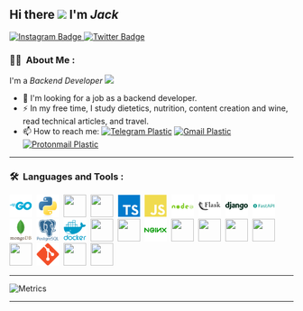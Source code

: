 ## Hi there <img src="https://media.giphy.com/media/hvRJCLFzcasrR4ia7z/giphy.gif" width="30"/> I'm *Jack*   
<div id="badges">
  <a href="https://www.instagram.com/pchchv">
    <img src="https://img.shields.io/badge/Instagram-E4405F?style=for-the-badge&logo=instagram&logoColor=white" alt="Instagram Badge"/>
  </a>
  <a href="https://www.twitter.com/pchchv">
    <img src="https://img.shields.io/badge/Twitter-blue?style=for-the-badge&logo=twitter&logoColor=white" alt="Twitter Badge"/>
  </a>
</div>

### :man_technologist: &nbsp;About Me :

I'm a *Backend Developer* <img src="https://media.giphy.com/media/WUlplcMpOCEmTGBtBW/giphy.gif" width="30">
- 🌱 I'm looking for a job as a backend developer.
- ⚡ In my free time, I study dietetics, nutrition, content creation and wine, read technical articles, and travel.
- 📫 How to reach me: [![Telegram Plastic](https://img.shields.io/badge/Telegram-blue?style=plastic&logo=telegram&logoColor=white)](https://t.me/pchchv) [![Gmail Plastic](https://img.shields.io/badge/Gmail-D14836?style=plastic&logo=gmail&logoColor=white)](mailto:ipchchv@gmail.com) [![Protonmail Plastic](https://img.shields.io/badge/ProtonMail-8B89CC?style=plastic&logo=protonmail&logoColor=white)](mailto:pchchv@proton.me)

---

### 🛠 &nbsp;Languages and Tools :
<p>
  <img src="https://github.com/devicons/devicon/blob/master/icons/go/go-original-wordmark.svg" width="40" height="40"/>&nbsp;
  <img src="https://github.com/devicons/devicon/blob/master/icons/python/python-original.svg" width="40" height="40"/>&nbsp;
  <img src="https://cdn.jsdelivr.net/gh/devicons/devicon/icons/rust/rust-plain.svg" width="40" height="40"/>&nbsp;
  <img src="https://cdn.jsdelivr.net/gh/devicons/devicon/icons/cplusplus/cplusplus-plain.svg" width="40" height="40"/>&nbsp;
  <img src="https://github.com/devicons/devicon/blob/master/icons/typescript/typescript-plain.svg" width="40" height="40"/>&nbsp;
  <img src="https://github.com/devicons/devicon/blob/master/icons/javascript/javascript-plain.svg" width="40" height="40"/>&nbsp;
  <img src="https://github.com/devicons/devicon/blob/master/icons/nodejs/nodejs-plain-wordmark.svg" width="40" height="40"/>&nbsp;
  <img src="https://github.com/devicons/devicon/blob/master/icons/flask/flask-original-wordmark.svg" width="40" height="40"/>&nbsp;
  <img src="https://github.com/devicons/devicon/blob/master/icons/django/django-plain-wordmark.svg" width="40" height="40"/>&nbsp;
  <img src="https://github.com/devicons/devicon/blob/master/icons/fastapi/fastapi-original-wordmark.svg" width="40" height="40"/>&nbsp;
  <img src="https://github.com/devicons/devicon/blob/master/icons/mongodb/mongodb-original-wordmark.svg" width="40" height="40"/>&nbsp;
  <img src="https://github.com/devicons/devicon/blob/master/icons/postgresql/postgresql-plain-wordmark.svg" width="40" height="40"/>&nbsp;
  <img src="https://github.com/devicons/devicon/blob/master/icons/docker/docker-plain-wordmark.svg" width="40" height="40"/>&nbsp;
  <img src="https://cdn.jsdelivr.net/gh/devicons/devicon/icons/digitalocean/digitalocean-original.svg" width="40" height="40"/>&nbsp;
  <img src="https://cdn.jsdelivr.net/gh/devicons/devicon/icons/heroku/heroku-original.svg" width="40" height="40"/>&nbsp;
  <img src="https://github.com/devicons/devicon/blob/master/icons/nginx/nginx-original.svg" width="40" height="40"/>&nbsp;
  <img src="https://cdn.jsdelivr.net/gh/devicons/devicon/icons/vscode/vscode-original.svg" width="40" height="40"/>&nbsp;
  <img src="https://cdn.jsdelivr.net/gh/devicons/devicon/icons/jetbrains/jetbrains-original.svg" width="40" height="40"/>&nbsp;
  <img src="https://cdn.jsdelivr.net/gh/devicons/devicon/icons/linux/linux-original.svg" width="40" height="40"/>&nbsp;
  <img src="https://cdn.jsdelivr.net/gh/devicons/devicon/icons/bash/bash-original.svg" width="40" height="40"/>&nbsp;
  <img src="https://cdn.jsdelivr.net/gh/devicons/devicon/icons/markdown/markdown-original.svg" width="40" height="40"/>&nbsp;
  <img src="https://github.com/devicons/devicon/blob/master/icons/git/git-original.svg" width="40" height="40"/>&nbsp;
  <img src="https://cdn.jsdelivr.net/gh/devicons/devicon/icons/github/github-original.svg" width="40" height="40"/>&nbsp;
  <img src="https://cdn.jsdelivr.net/gh/devicons/devicon/icons/gitlab/gitlab-original.svg" width="40" height="40"/>&nbsp;
</p>

---

![Metrics](https://metrics.lecoq.io/pchchv?template=classic&base.hireable=true&repositories.batch=200&repositories.forks=true&base.community=0&languages=1&lines=1&isocalendar=1&habits=1&introduction=1&base=header%2C%20activity%2C%20community%2C%20repositories%2C%20metadata&base.indepth=false&base.hireable=true&base.skip=false&isocalendar=false&isocalendar.duration=full-year&languages=false&languages.ignored=html%2C%20css%2C%20ejs&languages.limit=8&languages.threshold=0%25&languages.other=false&languages.colors=github&languages.sections=most-used&languages.indepth=false&languages.analysis.timeout=15&languages.analysis.timeout.repositories=7.5&languages.categories=markup%2C%20programming&languages.recent.categories=markup%2C%20programming&languages.recent.load=300&languages.recent.days=14&lines=false&lines.sections=base&lines.repositories.limit=4&lines.history.limit=1&habits=false&habits.from=200&habits.days=14&habits.facts=true&habits.charts=false&habits.charts.type=classic&habits.trim=false&habits.languages.limit=8&habits.languages.threshold=0%25&introduction=false&introduction.title=true&config.timezone=Europe%2FMoscow&config.display=large)

---
